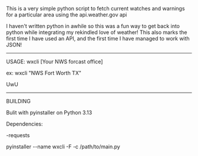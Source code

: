 This is a very simple python script to fetch current watches and warnings for a particular area using the api.weather.gov api

I haven't written python in awhile so this was a fun way to get back into python while integrating my rekindled love of weather!
This also marks the first time I have used an API, and the first time I have managed to work with JSON!

*****************************************************************

USAGE: wxcli [Your NWS forcast office]

ex: wxcli "NWS Fort Worth TX"

UwU
*****************************************************************

BUILDING

Bulit with pyinstaller on Python 3.13


Dependencies:

-requests


pyinstaller --name wxcli -F -c /path/to/main.py
